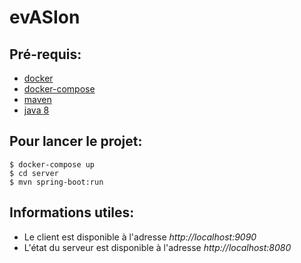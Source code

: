# evASIon

## Pré-requis:
  * [docker](https://www.docker.com/products/overview)
  * [docker-compose](https://docs.docker.com/compose/install/)
  * [maven](https://maven.apache.org/)
  * [java 8](http://www.oracle.com/technetwork/java/javase/downloads/jdk8-downloads-2133151.html)

## Pour lancer le projet:
```
$ docker-compose up
$ cd server
$ mvn spring-boot:run
```

## Informations utiles:
  * Le client est disponible à l'adresse *http://localhost:9090*
  * L'état du serveur est disponible à l'adresse *http://localhost:8080*
